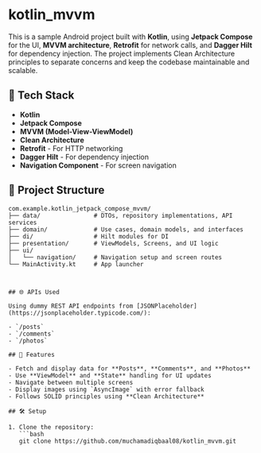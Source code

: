 # kotlin_mvvm

This is a sample Android project built with **Kotlin**, using **Jetpack Compose** for the UI, **MVVM architecture**, **Retrofit** for network calls, and **Dagger Hilt** for dependency injection. The project implements Clean Architecture principles to separate concerns and keep the codebase maintainable and scalable.

## 🔧 Tech Stack

- **Kotlin**
- **Jetpack Compose**
- **MVVM (Model-View-ViewModel)**
- **Clean Architecture**
- **Retrofit** - For HTTP networking
- **Dagger Hilt** - For dependency injection
- **Navigation Component** - For screen navigation

## 📁 Project Structure

```text
com.example.kotlin_jetpack_compose_mvvm/
├── data/               # DTOs, repository implementations, API services
├── domain/             # Use cases, domain models, and interfaces
├── di/                 # Hilt modules for DI
├── presentation/       # ViewModels, Screens, and UI logic
├── ui/
│   └── navigation/     # Navigation setup and screen routes
└── MainActivity.kt     # App launcher



## 🌐 APIs Used

Using dummy REST API endpoints from [JSONPlaceholder](https://jsonplaceholder.typicode.com/):

- `/posts`
- `/comments`
- `/photos`

## 🚀 Features

- Fetch and display data for **Posts**, **Comments**, and **Photos**
- Use **ViewModel** and **State** handling for UI updates
- Navigate between multiple screens
- Display images using `AsyncImage` with error fallback
- Follows SOLID principles using **Clean Architecture**

## 🛠️ Setup

1. Clone the repository:
   ```bash
   git clone https://github.com/muchamadiqbaal08/kotlin_mvvm.git
